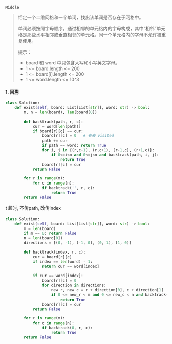 `Middle`

> 给定一个二维网格和一个单词，找出该单词是否存在于网格中。
>
> 单词必须按照字母顺序，通过相邻的单元格内的字母构成，其中“相邻”单元格是那些水平相邻或垂直相邻的单元格。同一个单元格内的字母不允许被重复使用。
>
> 提示：
>
> - board 和 word 中只包含大写和小写英文字母。
> - 1 <= board.length <= 200
> - 1 <= board[i].length <= 200
> - 1 <= word.length <= 10^3

#### 1. 回溯

```python
class Solution:
    def exist(self, board: List[List[str]], word: str) -> bool:
        m, n = len(board), len(board[0])

        def backtrack(path, r, c):
            cur = word[len(path)]
            if board[r][c] == cur:
                board[r][c] = 0   # 省去 visited
                path += cur
                if path == word: return True
                for i, j in {(r,c-1), (r,c+1), (r-1,c), (r+1,c)}:
                    if 0<=i<m and 0<=j<n and backtrack(path, i, j):
                        return True
                board[r][c] = cur
            return False

        for r in range(m):
            for c in range(n):
                if backtrack('', r, c):
                    return True
        return False
```

:heavy_exclamation_mark: 超时, 不传path, 改传index

```python
class Solution:
    def exist(self, board: List[List[str]], word: str) -> bool:
        m = len(board)
        if m == 0: return False
        n = len(board[0])
        directions = [(0, -1), (-1, 0), (0, 1), (1, 0)]

        def backtrack(index, r, c):
            cur = board[r][c]
            if index == len(word) - 1:
                return cur == word[index]
            
            if cur == word[index]:
                board[r][c] = 0
                for direction in directions:
                    new_r, new_c = r + direction[0], c + direction[1]
                    if 0 <= new_r < m and 0 <= new_c < n and backtrack(index+1, new_r, new_c):
                        return True
                board[r][c] = cur
            return False

        for r in range(m):
            for c in range(n):
                if backtrack(0, r, c):
                    return True
        return False
```

